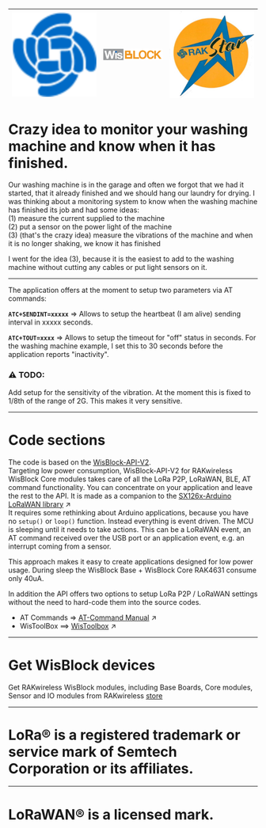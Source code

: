 | <img src="./assets/RAK-Whirls.png" alt="RAKWireless"> | <img src="./assets/WisBlock-logo.png" alt="WisBlock"> | <img src="./assets/rakstar.jpg" alt="RAKstar" > |    
| :-: | :-: | :-: |     

# Crazy idea to monitor your washing machine and know when it has finished.

Our washing machine is in the garage and often we forgot that we had it started, that it already finished and we should hang our laundry for drying.
I was thinking about a monitoring system to know when the washing machine has finished its job and had some ideas:    
(1) measure the current supplied to the machine     
(2) put a sensor on the power light of the machine    
(3) (that's the crazy idea) measure the vibrations of the machine and when it is no longer shaking, we know it has finished    

I went for the idea (3), because it is the easiest to add to the washing machine without cutting any cables or put light sensors on it. 

----

The application offers at the moment to setup two parameters via AT commands:

**`ATC+SENDINT=xxxxx`** => Allows to setup the heartbeat (I am alive) sending interval in xxxxx seconds.

**`ATC+TOUT=xxxx`** => Allows to setup the timeout for "off" status in seconds. For the washing machine example, I set this to 30 seconds before the application reports "inactivity".

### ⚠️ TODO:
Add setup for the sensitivity of the vibration. At the moment this is fixed to 1/8th of the range of 2G. This makes it very sensitive.

----

# Code sections

The code is based on the [WisBlock-API-V2](https://github.com/beegee-tokyo/WisBlock-API-V2).     
Targeting low power consumption, WisBlock-API-V2 for RAKwireless WisBlock Core modules takes care of all the LoRa P2P, LoRaWAN, BLE, AT command functionality. You can concentrate on your application and leave the rest to the API. It is made as a companion to the [SX126x-Arduino LoRaWAN library](https://github.com/beegee-tokyo/SX126x-Arduino) :arrow_upper_right:    
It requires some rethinking about Arduino applications, because you have no `setup()` or `loop()` function. Instead everything is event driven. The MCU is sleeping until it needs to take actions. This can be a LoRaWAN event, an AT command received over the USB port or an application event, e.g. an interrupt coming from a sensor. 

This approach makes it easy to create applications designed for low power usage. During sleep the WisBlock Base + WisBlock Core RAK4631 consume only 40uA.

In addition the API offers two options to setup LoRa P2P / LoRaWAN settings without the need to hard-code them into the source codes.    
- AT Commands => [AT-Command Manual](https://docs.rakwireless.com/RUI3/Serial-Operating-Modes/AT-Command-Manual/https://docs.rakwireless.com/RUI3/Serial-Operating-Modes/AT-Command-Manual/) ↗️
- WisToolBox ==> [WisToolbox](https://docs.rakwireless.com/Product-Categories/Software-Tools/WisToolBox) ↗️

----

# Get WisBlock devices

Get RAKwireless WisBlock modules, including Base Boards, Core modules, Sensor and IO modules from RAKwireless [store](https://store.rakwireless.com/collections/wisblock)

----

# LoRa® is a registered trademark or service mark of Semtech Corporation or its affiliates. 

----

# LoRaWAN® is a licensed mark.